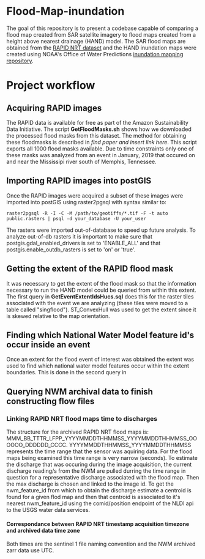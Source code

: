 # Flood-Map-inundation

The goal of this repository is to present a codebase capable of comparing a flood map created from SAR satellite imagery to flood maps created from a height above nearest drainage (HAND) model. The SAR flood maps are obtained from the [RAPID NRT dataset](https://github.com/QingYang6/RAPID-NRT-flood-maps-on-AWS/blob/master/README.md) and the HAND inundation maps were created using NOAA's Office of Water Predictions [inundation mapping repository](https://github.com/NOAA-OWP/inundation-mapping).

# Project workflow

## Acquiring RAPID images

The RAPID data is available for free as part of the Amazon Sustainability Data Initiative. The script **GetFloodMasks.sh** shows how we downloaded the processed flood masks from this dataset. The method for obtaining these floodmasks is described in *find paper and insert link here*. This script exports all 1000 flood masks available. Due to time constraints only one of these masks was analyzed from an event in January, 2019 that occured on and near the Mississipi river south of Memphis, Tennessee.

## Importing RAPID images into postGIS

Once the RAPID images were acquired a subset of these images were imported into postGIS using raster2pgsql with syntax similar to:

```
raster2pgsql -R -I -C -M /path/to/geotiffs/*.tif -F -t auto public.rasters | psql -d your_database -U your_user 
```

The rasters were imported out-of-database to speed up future analysis. To analyze out-of-db rasters it is important to make sure that postgis.gdal_enabled_drivers is set to 'ENABLE_ALL' and that postgis.enable_outdb_rasters is set to 'on' or 'true'.

## Getting the extent of the RAPID flood mask

It was necessary to get the extent of the flood mask so that the information necessary to run the HAND model could be queried from within this extent. The first query in **GetEventExtentIdsHucs.sql** does this for the raster tiles associated with the event we are analyzing (these tiles were moved to a table called "singflood"). ST_ConvexHull was used to get the extent since it is skewed relative to the map orientation. 

## Finding which National Water Model feature id's occur inside an event

Once an extent for the flood event of interest was obtained the extent was used to find which national water model features occur within the extent boundaries. This is done in the second query in 

## Querying NWM archival data to finish constructing flow files

### Linking RAPID NRT flood maps time to discharges

The structure for the archived RAPID NRT flood maps is: MMM_BB_TTTR_LFPP_YYYYMMDDTHHMMSS_YYYYMMDDTHHMMSS_OOOOOO_DDDDDD_CCCC. YYYYMMDDTHHMMSS_YYYYMMDDTHHMMSS represents the time range that the sensor was aquiring data. For the flood maps being examined this time range is very narrow (seconds). To estimate the discharge that was occuring during the image acquisition, the current discharge reading/s from the NWM are pulled durring the time range in question for a representative discharge associated with the flood map. Then the max discharge is chosen and linked to the image id. To get the nwm_feature_id from which to obtain the discharge estimate a centroid is found for a given flod map and then that centroid is associated to it's nearest nwm_feature_id using the comid/position endpoint of the NLDI api to the USGS water data services.

#### Correspondance between RAPID NRT timestamp acquisition timezone and archived data time zone

Both times are the sentinel 1 file naming convention and the NWM archived zarr data use UTC. 
